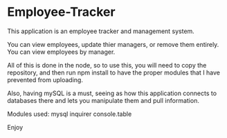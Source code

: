 # Employee-Tracker

This application is an employee tracker and management system.

You can view employees, update thier managers, or remove them entirely.
You can view employees by manager.

All of this is done in the node, so to use this, you will need to copy the repository, and then run npm install to have the proper modules that I have prevented from uploading.

Also, having mySQL is a must, seeing as how this application connects to databases there and lets you manipulate them and pull information.

Modules used:
mysql
inquirer
console.table

Enjoy
